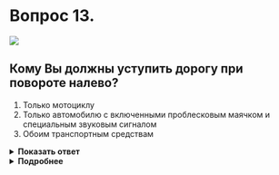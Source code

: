 # Вопрос 13.

![](https://s.drom.ru/i24228/pdd/tickets/2016/1543885284.jpg)

## Кому Вы должны уступить дорогу при повороте налево?

1. Только мотоциклу
2. Только автомобилю с включенными проблесковым маячком и специальным звуковым сигналом
3. Обоим транспортным средствам

<details>
<summary><b>Показать ответ</b></summary>
Правильный ответ: 3
</details>
<details>
<summary><b>Подробнее</b></summary>
Перекрёсток регулируемый. Знаки приоритета «не работают». Первым на красный сигнал светофора выезжает на перекрёсток «оперативник» (от сигналов светофора он имеет право отступать) с включенными проблесковым маячком и специальным звуковым сигналом, которому остальные обязаны обеспечить беспрепятственный проезд. При повороте налево Вы уступаете дорогу мотоциклисту, движущемуся прямо со стороны встречного направления. Проезжаете перекрёсток последним, уступая обоим транспортным средствам.
(Пункты 3.1, 3.2, 13.3, 13.4 ПДД)
</details>